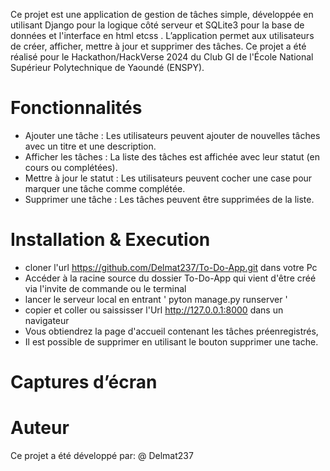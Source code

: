 Ce projet est une application de gestion de tâches simple, développée en utilisant Django pour la logique côté serveur et SQLite3 pour la base de données et l'interface en html etcss . L’application permet aux utilisateurs de créer, afficher, mettre à jour et supprimer des tâches.
Ce projet a été réalisé pour le Hackathon/HackVerse 2024 du Club GI de l'École
National Supérieur Polytechnique de Yaoundé (ENSPY).
# Fonctionnalités
- Ajouter une tâche : Les utilisateurs peuvent ajouter de nouvelles tâches avec un titre et une description.
- Afficher les tâches : La liste des tâches est affichée avec leur statut (en cours ou complétées).
- Mettre à jour le statut : Les utilisateurs peuvent cocher une case pour marquer une tâche comme complétée.
- Supprimer une tâche : Les tâches peuvent être supprimées de la liste.

# Installation & Execution
- cloner l'url  https://github.com/Delmat237/To-Do-App.git dans votre Pc
- Accéder à la racine source du dossier To-Do-App qui vient d'être créé via l'invite de commande ou le terminal
- lancer le serveur local en entrant ' pyton manage.py runserver '
- copier et coller ou saississer l'Url http://127.0.0.1:8000 dans un navigateur
- Vous obtiendrez la page d'accueil contenant les tâches préenregistrés,
- Il est possible de supprimer en utilisant le bouton supprimer une tache.
# Captures d’écran

# Auteur
Ce projet a été développé par:
@ Delmat237
